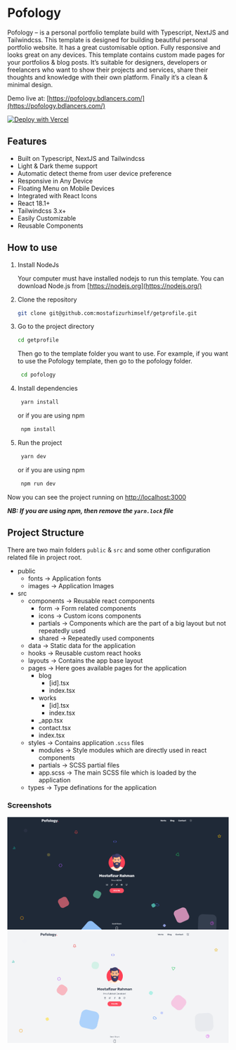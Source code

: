 # Pofology

Pofology – is a personal portfolio template build with Typescript, NextJS and Tailwindcss. This template is designed for building beautiful personal portfolio website. It has a great customisable option. Fully responsive and looks great on any devices. This template contains custom made pages for your portfolios & blog posts. It’s suitable for designers, developers or freelancers who want to show their projects and services, share their thoughts and knowledge with their own platform. Finally it’s a clean & minimal design.

Demo live at: [https://pofology.bdlancers.com/](https://pofology.bdlancers.com/)

[![Deploy with Vercel](https://vercel.com/button)](https://vercel.com/new/clone?repository-url=https%3A%2F%2Fgithub.com%2Fmostafizurhimself%2Fgetprofile%2Fpofology)

## Features

- Built on Typescript, NextJS and Tailwindcss
- Light & Dark theme support
- Automatic detect theme from user device preference
- Responsive in Any Device
- Floating Menu on Mobile Devices
- Integrated with React Icons
- React 18.1+
- Tailwindcss 3.x+
- Easily Customizable
- Reusable Components

## How to use

1. Install NodeJs

   Your computer must have installed nodejs to run this template. You can download Node.js from [https://nodejs.org](https://nodejs.org/)

1. Clone the repository

   ```bash
   git clone git@github.com:mostafizurhimself/getprofile.git
   ```

1. Go to the project directory

   ```bash
   cd getprofile
   ```

   Then go to the template folder you want to use. For example, if you want to use the Pofology template, then go to the pofology folder.

   ```bash
    cd pofology
   ```

1. Install dependencies

   ```bash
    yarn install
   ```

   or if you are using npm

   ```bash
    npm install
   ```

1. Run the project

   ```bash
    yarn dev
   ```

   or if you are using npm

   ```bash
    npm run dev
   ```

Now you can see the project running on [http://localhost:3000](http://localhost:3000/)

_**NB: If you are using npm, then remove the `yarn.lock` file**_

## Project Structure

There are two main folders `public` & `src` and some other configuration related file in project root.

- public
  - fonts → Application fonts
  - images → Application Images
- src
  - components → Reusable react components
    - form → Form related components
    - icons → Custom icons components
    - partials → Components which are the part of a big layout but not repeatedly used
    - shared → Repeatedly used components
  - data → Static data for the application
  - hooks → Reusable custom react hooks
  - layouts → Contains the app base layout
  - pages → Here goes available pages for the application
    - blog
      - [id].tsx
      - index.tsx
    - works
      - [id].tsx
      - index.tsx
    - \_app.tsx
    - contact.tsx
    - index.tsx
  - styles → Contains application .`scss` files
    - modules → Style modules which are directly used in react components
    - partials → SCSS partial files
    - app.scss → The main SCSS file which is loaded by the application
  - types → Type definations for the application

### Screenshots

![Pofology Dark](public/screenshot_01.png)
![Pofology Dark](public/screenshot_02.png)
